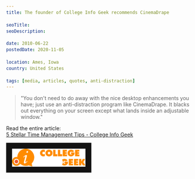 ```yaml
---
title: The founder of College Info Geek recommends CinemaDrape

seoTitle:
seoDescription:

date: 2010-06-22
postedDate: 2020-11-05

location: Ames, Iowa
country: United States

tags: [media, articles, quotes, anti-distraction]
---
```


> "You don't need to do away with the nice desktop enhancements you have; just use an anti-distraction program like CinemaDrape. It blacks out everything on your screen except what lands inside an adjustable window."

Read the entire article:  
[5 Stellar Time Management Tips - College Info Geek](https://web.archive.org/web/20160928091128/http://collegeinfogeek.com/5-time-management-tips/)

<img src="/assets/images/posts/2010/06/22/collegeinfogeek-logo.svg" alt="College Info Geek" 
     class="log-img-fluid log-mt-1" style="background: #131313; padding: 1rem; width: 200px;">

<!--more-->

